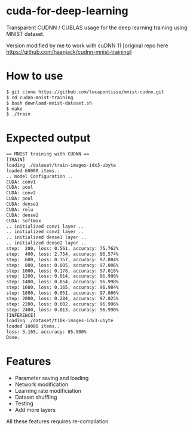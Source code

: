 # cuda-for-deep-learning
Transparent CUDNN / CUBLAS usage for the deep learning training using MNIST dataset.

Version modified by me to work with cuDNN 11
[original repo here https://github.com/haanjack/cudnn-mnist-training]
# How to use

```bash
$ git clone https://github.com/lucapontisso/mnist-cudnn.git
$ cd cudnn-mnist-training
$ bash download-mnist-dataset.sh
$ make
$ ./train
```

# Expected output
```bash
== MNIST training with CUDNN ==
[TRAIN]
loading ./dataset/train-images-idx3-ubyte
loaded 60000 items..
.. model Configuration ..
CUDA: conv1
CUDA: pool
CUDA: conv2
CUDA: pool
CUDA: dense1
CUDA: relu
CUDA: dense2
CUDA: softmax
.. initialized conv1 layer ..
.. initialized conv2 layer ..
.. initialized dense1 layer ..
.. initialized dense2 layer ..
step:  200, loss: 0.561, accuracy: 75.762%
step:  400, loss: 2.754, accuracy: 96.574%
step:  600, loss: 0.157, accuracy: 97.004%
step:  800, loss: 0.005, accuracy: 97.006%
step: 1000, loss: 0.178, accuracy: 97.016%
step: 1200, loss: 0.014, accuracy: 96.998%
step: 1400, loss: 0.854, accuracy: 96.998%
step: 1600, loss: 0.165, accuracy: 96.984%
step: 1800, loss: 0.051, accuracy: 97.006%
step: 2000, loss: 0.284, accuracy: 97.025%
step: 2200, loss: 0.002, accuracy: 96.996%
step: 2400, loss: 0.013, accuracy: 96.990%
[INFERENCE]
loading ./dataset/t10k-images-idx3-ubyte
loaded 10000 items..
loss: 3.165, accuracy: 85.500%
Done.
```

# Features
* Parameter saving and loading
* Network modification
* Learning rate modificiation
* Dataset shuffling
* Testing
* Add more layers

All these features requires re-compilation
